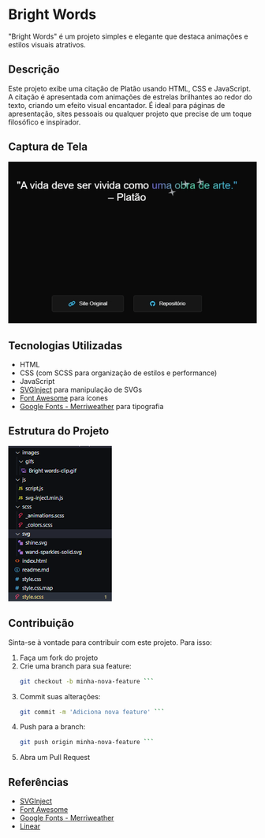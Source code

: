 # Bright Words

"Bright Words" é um projeto simples e elegante que destaca animações e estilos visuais atrativos.

## Descrição

Este projeto exibe uma citação de Platão usando HTML, CSS e JavaScript. A citação é apresentada com animações de estrelas brilhantes ao redor do texto, criando um efeito visual encantador. É ideal para páginas de apresentação, sites pessoais ou qualquer projeto que precise de um toque filosófico e inspirador.

## Captura de Tela

![Bright Words Screenshot](images/gifs/Bright%20words-clip.gif)

## Tecnologias Utilizadas

- HTML
- CSS (com SCSS para organização de estilos e performance)
- JavaScript
- [SVGInject](https://github.com/iconfu/svg-inject) para manipulação de SVGs
- [Font Awesome](https://fontawesome.com) para ícones
- [Google Fonts - Merriweather](https://fonts.google.com/specimen/Merriweather) para tipografia

## Estrutura do Projeto

![Estrutura Screenshot](images/Screenshot%202024-06-06%20161839.png)


## Contribuição

Sinta-se à vontade para contribuir com este projeto. Para isso:

1. Faça um fork do projeto
2. Crie uma branch para sua feature:
    ``` bash
    git checkout -b minha-nova-feature ```
3. Commit suas alterações:
    ``` bash
    git commit -m 'Adiciona nova feature' ```
4. Push para a branch:
    ``` bash
    git push origin minha-nova-feature ```
5. Abra um Pull Request

## Referências

- [SVGInject](https://github.com/iconfu/svg-inject)
- [Font Awesome](https://fontawesome.com)
- [Google Fonts - Merriweather](https://fonts.google.com/specimen/Merriweather)
- [Linear](https://linear.app/readme)